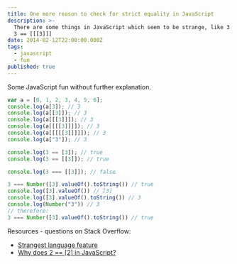 ```yaml
---
title: One more reason to check for strict equality in JavaScript
description: >-
  There are some things in JavaScript which seem to be strange, like 3 == [3] or
  3 == [[[3]]]
date: 2014-02-12T22:00:00.000Z
tags:
  - javascript
  - fun
published: true
---
```




<!-- readmore -->

Some JavaScript fun without further explanation.
```JavaScript
var a = [0, 1, 2, 3, 4, 5, 6];
console.log(a[3]); // 3
console.log(a[[3]]); // 3
console.log(a[[[3]]]); // 3
console.log(a[[[[3]]]]); // 3
console.log(a[[[[[3]]]]]); // 3
console.log(a["3"]); // 3

console.log(3 == [3]); // true
console.log(3 == [[3]]); // true

console.log(3 === [[3]]); // false

3 === Number([3].valueOf().toString()) // true
console.log([3].valueOf()) // [3]
console.log([3].valueOf().toString()) // 3
console.log(Number("3")) // 3
// therefore:
3 === Number([3].valueOf().toString()) // true
```

Resources - questions on Stack Overflow:
* <a href="http://stackoverflow.com/questions/1995113/strangest-language-feature/2008728#2008728" rel="external,nofollow">Strangest language feature</a>
* <a href="http://stackoverflow.com/a/1724551" rel="external,nofollow">Why does 2 == [2] in JavaScript?</a>
